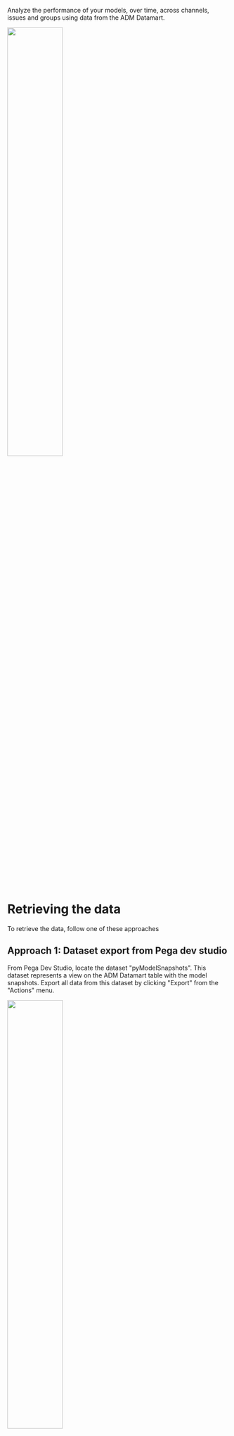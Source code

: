 Analyze the performance of your models, over time, across channels, issues and groups using data from the ADM Datamart.

<img src="/pegasystems/cdh-datascientist-tools/blob/master/images/bubblechart_on_channel_issue.png" width="50%">

# Retrieving the data

To retrieve the data, follow one of these approaches

## Approach 1: Dataset export from Pega dev studio

From Pega Dev Studio, locate the dataset "pyModelSnapshots". This dataset represents a view on the ADM Datamart table with the model snapshots. Export all data from this dataset by clicking "Export" from the "Actions" menu.

<img src="/pegasystems/cdh-datascientist-tools/blob/master/images/pega_export_adm_models.png" width="50%">

In the dialog that follows, press "Export". Then depending on the size of your data, this may take a while. Then before dismissing the dialog, export the data from the Pega system by clicking the download URL that will be shown when the export process has finished.

<img src="/pegasystems/cdh-datascientist-tools/blob/master/images/pega_export_dialog.png" width="50%">

The data will be stored in the download location of your browser in the standard Pega dataset export format: zipped, multi-line JSON. You can unzip and load this manually, but we have some utilities in cdhtools that make this easier for you.

### R

In the `cdhtools` library, there is a generic method to read dataset exports into a `data.table`: `readDSExport`. There also is a convenience wrapper `readADMDatamartModelExport` that is aware of the standard name of the export file (e.g. _Data-Decision-ADM-ModelSnapshot_pyModelSnapshots_20201215T093542_GMT.zip_), leaves out Pega internal fields and that maps date/time fields to appropriate R types. Both these functions by default ignore the date/time part of the file and take the latest version of the file in the specified location. This is very convenient when you do multiple exports from Pega, the script will always take the latest export.

By default it takes all snapshots, you can specify a flag `latestOnly` to only take the latest snapshots of each model. Alternatively you can do this in R (in `data.table` syntax: `models[, .SD[which.max(SnapshotTime)], by=ModelID]`). 

```r
models <- readADMDatamartModelExport(srcFolder = "~/Downloads")
```

### Python

There is a utility function in .. to read ... .


## Approach 2: Manual table export from database

The table with the model snapshots is PR_DATA_DM_DATAMART_MDL_FACT. You can export this using your favourite database tool. Optionally leave out Pega internal fields (starting with pz/px) and the raw model data field (pymodeldata). 

<img src="/pegasystems/cdh-datascientist-tools/blob/master/images/pega_db_models.png" width="50%">

Then read the resulting file into R or Python and go from there. Just take care of the format of e.g. data/time fields in the export from the DB tool.

## Approach 3: Table export using cdhtools

The `cdhtools` library can also do the database export for you and format the data in the desired format.

Given a `Connection`, the function `getModelsFromDatamart` will fetch the data for you and return a `data.table` in the same way the dataset read function is doing.

```r
library(cdhtools)
library(data.table)
library(RJDBC)

drv <- JDBC("org.postgresql.Driver", "<LOCATION OF YOUR DRIVER")
pg_host <- "<HOST>:5432"
pg_db <- "<DB NAME>"
pg_user <- "<DB USER>"
pg_pwd <- "<DB PASSWORD>"

conn <- dbConnect(drv, paste("jdbc:postgresql://", pg_host,  "/", pg_db, sep=""), pg_user, pg_pwd)
models <- getModelsFromDatamart(conn)
```

The `getModelsFromDatamart` has options to select models for only certain applications, configurations etc.

# Example analysis

## R

## Python

